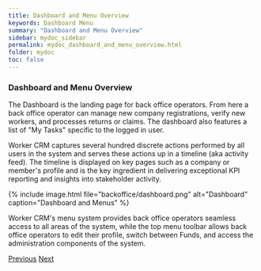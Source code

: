 ```yaml
---
title: Dashboard and Menu Overview
keywords: Dashboard Menu
summary: "Dashboard and Menu Overview"
sidebar: mydoc_sidebar
permalink: mydoc_dashboard_and_menu_overview.html
folder: mydoc
toc: false
---
```



### Dashboard and Menu Overview

The Dashboard is the landing page for back office operators. From here a back office operator can manage new company registrations, verify new workers, and processes returns or claims. The dashboard also features a list of "My Tasks" specific to the logged in user. 

Worker CRM captures several hundred discrete actions performed by all users in the system and serves these actions up in a timeline (aka activity feed). The timeline is displayed on key pages such as a company or member's profile and is the key ingredient in delivering exceptional KPI reporting and insights into stakeholder activity.

{% include image.html file="backoffice/dashboard.png" alt="Dashboard" caption="Dashboard and Menus" %}

Worker CRM's menu system provides back office operators seamless access to all areas of the system, while the top menu toolbar allows back office operators to edit their profile, switch between Funds, and access the administration components of the system.

<a class="btn btn-default btn-lg pull-left" href="index.html" role="button">Previous</a>
<a class="btn btn-primary btn-lg pull-right" href="mydoc_getting_started.html" role="button">Next</a>
